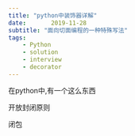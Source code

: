 ```yaml
---
title: "python中装饰器详解"
date:       2019-11-28
subtitle: "面向切面编程的一种特殊写法"
tags:
	- Python
	- solution
	- interview
	- decorator
---
```




在python中,有一个这么东西

开放封闭原则

闭包

